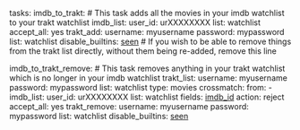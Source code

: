 tasks:
  imdb_to_trakt:  # This task adds all the movies in your imdb watchlist to your trakt watchlist
    imdb_list:
      user_id: urXXXXXXXX
      list: watchlist
    accept_all: yes
    trakt_add:
      username: myusername
      password: mypassword
      list: watchlist
    disable_builtins: [seen](/seen)  # If you wish to be able to remove things from the trakt list directly, without them being re-added, remove this line

  imdb_to_trakt_remove:  # This task removes anything in your trakt watchlist which is no longer in your imdb watchlist
    trakt_list:
      username: myusername
      password: mypassword
      list: watchlist
      type: movies
    crossmatch:
      from:
        - imdb_list:
            user_id: urXXXXXXXX
            list: watchlist
      fields: [imdb_id](/imdb_id)
      action: reject
    accept_all: yes
    trakt_remove:
      username: myusername
      password: mypassword
      list: watchlist
    disable_builtins: [seen](/seen)